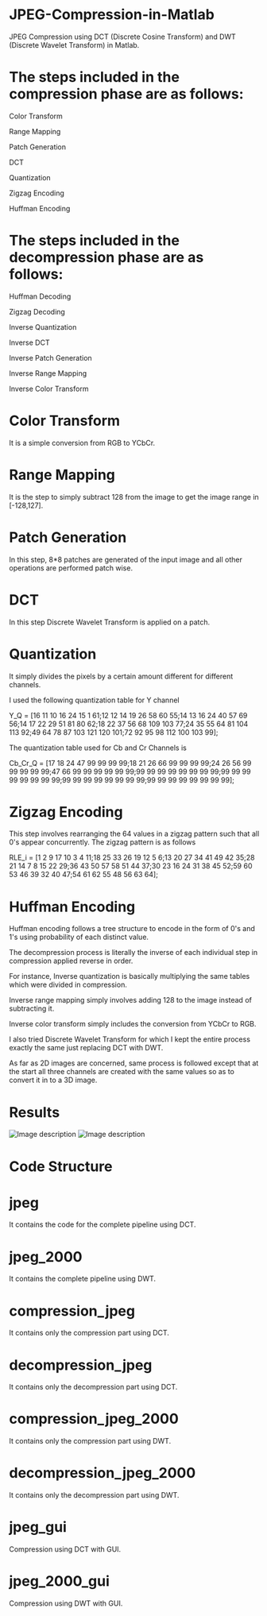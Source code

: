 # JPEG-Compression-in-Matlab
JPEG Compression using DCT (Discrete Cosine Transform) and DWT (Discrete Wavelet Transform) in Matlab.

# The steps included in the compression phase are as follows:

Color Transform

Range Mapping

Patch Generation

DCT

Quantization

Zigzag Encoding

Huffman Encoding

# The steps included in the decompression phase are as follows:

Huffman Decoding

Zigzag Decoding

Inverse Quantization

Inverse DCT

Inverse Patch Generation

Inverse Range Mapping

Inverse Color Transform

# Color Transform

It is a simple conversion from RGB to YCbCr.

# Range Mapping

It is the step to simply subtract 128 from the image to get the image range in [-128,127].

# Patch Generation

In this step, 8*8 patches are generated of the input image and all other operations are performed patch wise.

# DCT

In this step Discrete Wavelet Transform is applied on a patch.

# Quantization

It simply divides the pixels by a certain amount different for different channels. 

I used the following quantization table for Y channel 

Y_Q = [16 11 10 16 24 15 1 61;12 12 14 19 26 58 60 55;14 13 16 24 40 57 69 56;14 17 22 29 51 81 80 62;18 22 37 56 68 109 103 77;24 35 55 64 81 104 113 92;49 64 78 87 103 121 120 101;72 92 95 98 112 100 103 99];

The quantization table used for Cb and Cr Channels is

Cb_Cr_Q = [17 18 24 47 99 99 99 99;18 21 26 66 99 99 99 99;24 26 56 99 99 99 99 99;47 66 99 99 99 99 99 99;99 99 99 99 99 99 99 99;99 99 99 99 99 99 99 99;99 99 99 99 99 99 99 99;99 99 99 99 99 99 99 99];

# Zigzag Encoding

This step involves rearranging the 64 values in a zigzag pattern such that all 0's appear concurrently. The zigzag pattern is as follows

RLE_i = [1 2 9 17 10 3 4 11;18 25 33 26 19 12 5 6;13 20 27 34 41 49 42 35;28 21 14 7 8 15 22 29;36 43 50 57 58 51 44 37;30 23 16 24 31 38 45 52;59 60 53 46 39 32 40 47;54 61 62 55 48 56 63 64];

# Huffman Encoding

Huffman encoding follows a tree structure to encode in the form of 0's and 1's using probability of each distinct value.

The decompression process is literally the inverse of each individual step in compression applied reverse in order. 

For instance, Inverse quantization is basically multiplying the same tables which were divided in compression. 

Inverse range mapping simply involves adding 128 to the image instead of subtracting it. 

Inverse color transform simply includes the conversion from YCbCr to RGB.

I also tried Discrete Wavelet Transform for which I kept the entire process exactly the same just replacing DCT with DWT.

As far as 2D images are concerned, same process is followed except that at the start all three channels are created with the same values so as to convert it in to a 3D image.

# Results

![Image description](jpeg_2000_color.png) ![Image description](jpeg_2000_gray.png)

# Code Structure

# jpeg

It contains the code for the complete pipeline using DCT.

# jpeg_2000

It contains the complete pipeline using DWT.

# compression_jpeg

It contains only the compression part using DCT.

# decompression_jpeg

It contains only the decompression part using DCT.

# compression_jpeg_2000

It contains only the compression part using DWT.

# decompression_jpeg_2000

It contains only the decompression part using DWT.

# jpeg_gui

Compression using DCT with GUI.

# jpeg_2000_gui

Compression using DWT with GUI.
